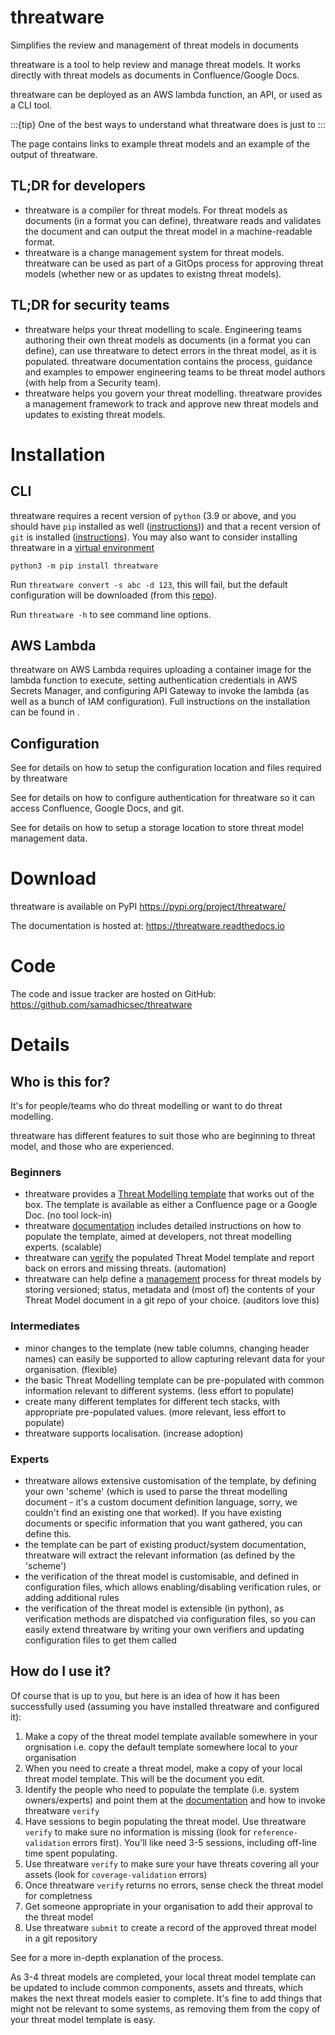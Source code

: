 # threatware
Simplifies the review and management of threat models in documents

threatware is a tool to help review and manage threat models.  It works directly with threat models as documents in Confluence/Google Docs.

threatware can be deployed as an AWS lambda function, an API, or used as a CLI tool.

:::{tip}
One of the best ways to understand what threatware does is just to [](./tryit.md)
:::

The [](./create/examples.md) page contains links to example threat models and an example of the output of threatware.

## TL;DR for developers
- threatware is a compiler for threat models.  For threat models as documents (in a format you can define), threatware reads and validates the document and can output the threat model in a machine-readable format.
- threatware is a change management system for threat models.  threatware can be used as part of a GitOps process for approving threat models (whether new or as updates to existng threat models).

## TL;DR for security teams
- threatware helps your threat modelling to scale.  Engineering teams authoring their own threat models as documents (in a format you can define), can use threatware to detect errors in the threat model, as it is populated.  threatware documentation contains the process, guidance and examples to empower engineering teams to be threat model authors (with help from a Security team).
- threatware helps you govern your threat modelling.  threatware provides a management framework to track and approve new threat models and updates to existing threat models.

# Installation

## CLI

threatware requires a recent version of `python` (3.9 or above, and you should have `pip` installed as well ([instructions](https://pip.pypa.io/en/stable/installation/))) and that a recent version of `git` is installed ([instructions](https://git-scm.com/book/en/v2/Getting-Started-Installing-Git)).  You may also want to consider installing threatware in a [virtual environment](https://packaging.python.org/en/latest/tutorials/installing-packages/#creating-and-using-virtual-environments)

`python3 -m pip install threatware`

Run `threatware convert -s abc -d 123`, this will fail, but the default configuration will be downloaded (from this [repo](https://github.com/samadhicsec/threatware-config)).

Run `threatware -h` to see command line options.

## AWS Lambda

threatware on AWS Lambda requires uploading a container image for the lambda function to execute, setting authentication credentials in AWS Secrets Manager, and configuring API Gateway to invoke the lambda (as well as a bunch of IAM configuration).  Full instructions on the installation can be found in [](./configure/installation.md#aws-lambda).

## Configuration

See [](./configure/configuration.md) for details on how to setup the configuration location and files required by threatware

See [](./configure/authentication.md) for details on how to configure authentication for threatware so it can access Confluence, Google Docs, and git.

See [](./configure/management.md) for details on how to setup a storage location to store threat model management data.

# Download

threatware is available on PyPI <https://pypi.org/project/threatware/>

The documentation is hosted at: <https://threatware.readthedocs.io>

# Code

The code and issue tracker are hosted on GitHub: <https://github.com/samadhicsec/threatware>

# Details

## Who is this for?

It's for people/teams who do threat modelling or want to do threat modelling.

threatware has different features to suit those who are beginning to threat model, and those who are experienced.

### Beginners

- threatware provides a [Threat Modelling template](./create/template.md) that works out of the box.  The template is available as either a Confluence page or a Google Doc. (no tool lock-in)
- threatware [documentation](./create/overview.md) includes detailed instructions on how to populate the template, aimed at developers, not threat modelling experts. (scalable)
- threatware can [verify](./actions/verify.md) the populated Threat Model template and report back on errors and missing threats. (automation) 
- threatware can help define a [management](./configure/management.md) process for threat models by storing versioned; status, metadata and (most of) the contents of your Threat Model document in a git repo of your choice. (auditors love this)

### Intermediates

- minor changes to the template (new table columns, changing header names) can easily be supported to allow capturing relevant data for your organisation. (flexible)
- the basic Threat Modelling template can be pre-populated with common information relevant to different systems. (less effort to populate)
- create many different templates for different tech stacks, with appropriate pre-populated values. (more relevant, less effort to populate)
- threatware supports localisation. (increase adoption)

### Experts

- threatware allows extensive customisation of the template, by defining your own 'scheme' (which is used to parse the threat modelling document - it's a custom document definition language, sorry, we couldn't find an existing one that worked).  If you have existing documents or specific information that you want gathered, you can define this.
- the template can be part of existing product/system documentation, threatware will extract the relevant information (as defined by the 'scheme')
- the verification of the threat model is customisable, and defined in configuration files, which allows enabling/disabling verification rules, or adding additional rules
- the verification of the threat model is extensible (in python), as verification methods are dispatched via configuration files, so you can easily extend threatware by writing your own verifiers and updating configuration files to get them called

## How do I use it?

Of course that is up to you, but here is an idea of how it has been successfully used (assuming you have installed threatware and configured it):

1. Make a copy of the threat model template available somewhere in your orgnisation i.e. copy the default template somewhere local to your organisation
2. When you need to create a threat model, make a copy of your local threat model template.  This will be the document you edit.
3. Identify the people who need to populate the template (i.e. system owners/experts) and point them at the [documentation](./create/overview.md) and how to invoke threatware `verify`
4. Have sessions to begin populating the threat model.  Use threatware `verify` to make sure no information is missing (look for `reference-validation` errors first).  You'll like need 3-5 sessions, including off-line time spent populating.
5. Use threatware `verify` to make sure your have threats covering all your assets (look for `coverage-validation` errors)
6. Once threatware `verify` returns no errors, sense check the threat model for completness
7. Get someone appropriate in your organisation to add their approval to the threat model
8. Use threatware `submit` to create a record of the approved threat model in a git repository

See [](./create/overview.md#the-threat-modelling-process) for a more in-depth explanation of the process.

As 3-4 threat models are completed, your local threat model template can be updated to include common components, assets and threats, which makes the next threat models easier to complete.  It's fine to add things that might not be relevant to some systems, as removing them from the copy of your threat model template is easy.
